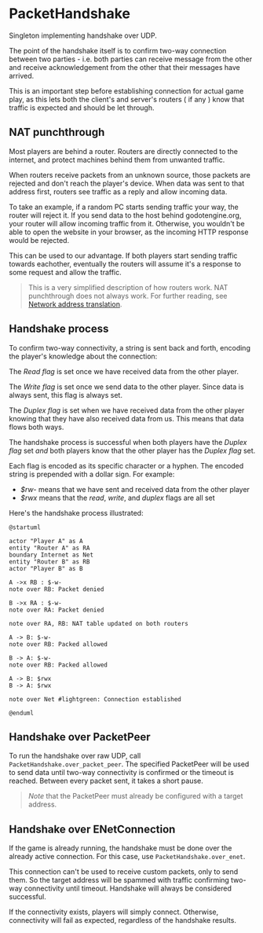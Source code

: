 # PacketHandshake

Singleton implementing handshake over UDP.

The point of the handshake itself is to confirm two-way connection between
two parties - i.e. both parties can receive message from the other and 
receive acknowledgement from the other that their messages have arrived.

This is an important step before establishing connection for actual game 
play, as this lets both the client's and server's routers ( if any ) know 
that traffic is expected and should be let through.

## NAT punchthrough

Most players are behind a router. Routers are directly connected to the
internet, and protect machines behind them from unwanted traffic.

When routers receive packets from an unknown source, those packets are rejected
and don't reach the player's device. When data was sent to that address first,
routers see traffic as a reply and allow incoming data.

To take an example, if a random PC starts sending traffic your way, the router
will reject it. If you send data to the host behind godotengine.org, your
router will allow incoming traffic from it. Otherwise, you wouldn't be able to
open the website in your browser, as the incoming HTTP response would be
rejected.

This can be used to our advantage. If both players start sending traffic
towards eachother, eventually the routers will assume it's a response to some
request and allow the traffic.

> This is a very simplified description of how routers work. NAT punchthrough
> does not always work. For further reading, see [Network address translation].

## Handshake process

To confirm two-way connectivity, a string is sent back and forth, encoding the
player's knowledge about the connection:

The *Read flag* is set once we have received data from the other player.

The *Write flag* is set once we send data to the other player. Since data is
always sent, this flag is always set.

The *Duplex flag* is set when we have received data from the other player
knowing that they have also received data from us. This means that data flows
both ways.

The handshake process is successful when both players have the *Duplex flag*
set *and* both players know that the other player has the *Duplex flag* set.

Each flag is encoded as its specific character or a hyphen. The encoded string
is prepended with a dollar sign. For example:

* *$rw-* means that we have sent and received data from the other player
* *$rwx* means that the *read*, *write*, and *duplex* flags are all set

Here's the handshake process illustrated:

```puml
@startuml

actor "Player A" as A
entity "Router A" as RA
boundary Internet as Net
entity "Router B" as RB
actor "Player B" as B

A ->x RB : $-w-
note over RB: Packet denied

B ->x RA : $-w-
note over RA: Packet denied

note over RA, RB: NAT table updated on both routers

A -> B: $-w-
note over RB: Packed allowed

B -> A: $-w-
note over RB: Packed allowed

A -> B: $rwx
B -> A: $rwx

note over Net #lightgreen: Connection established

@enduml
```

## Handshake over PacketPeer

To run the handshake over raw UDP, call `PacketHandshake.over_packet_peer`. The
specified PacketPeer will be used to send data until two-way connectivity is
confirmed or the timeout is reached. Between every packet sent, it takes a
short pause.

> *Note* that the PacketPeer must already be configured with a target address.

## Handshake over ENetConnection

If the game is already running, the handshake must be done over the already
active connection. For this case, use `PacketHandshake.over_enet`.

This connection can't be used to receive custom packets, only to send them. So
the target address will be spammed with traffic confirming two-way connectivity
until timeout. Handshake will always be considered successful.

If the connectivity exists, players will simply connect. Otherwise,
connectivity will fail as expected, regardless of the handshake results.

[Network address translation]: https://en.wikipedia.org/wiki/Network_address_translation
